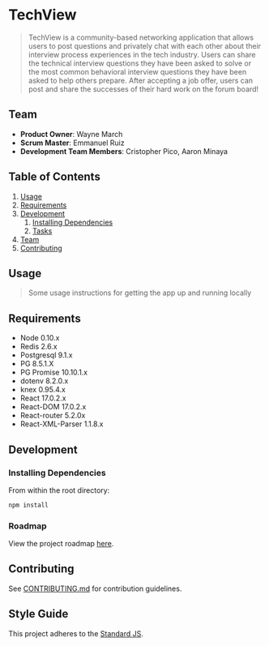 # TechView

> TechView is a community-based networking application that allows users to post questions and privately chat with each other about their interview process experiences in the tech industry. Users can share the technical interview questions they have been asked to solve or the most common behavioral interview questions they have been asked to help others prepare. After accepting a job offer, users can post and share the successes of their hard work on the forum board!  

## Team

  - __Product Owner__: Wayne March
  - __Scrum Master__: Emmanuel Ruiz
  - __Development Team Members__: Cristopher Pico, Aaron Minaya

## Table of Contents

1. [Usage](#Usage)
1. [Requirements](#requirements)
1. [Development](#development)
    1. [Installing Dependencies](#installing-dependencies)
    1. [Tasks](#tasks)
1. [Team](#team)
1. [Contributing](#contributing)

## Usage

> Some usage instructions for getting the app up and running locally

## Requirements

- Node 0.10.x
- Redis 2.6.x
- Postgresql 9.1.x
- PG 8.5.1.X
- PG Promise 10.10.1.x
- dotenv 8.2.0.x
- knex 0.95.4.x
- React 17.0.2.x
- React-DOM 17.0.2.x
- React-router 5.2.0x
- React-XML-Parser 1.1.8.x 

## Development

### Installing Dependencies

From within the root directory:

```sh
npm install
```

### Roadmap

View the project roadmap [here](https://github.com/orgs/techview-org/projects/1/views/1).


## Contributing

See [CONTRIBUTING.md](CONTRIBUTING.md) for contribution guidelines.


## Style Guide

This project adheres to the [Standard JS](https://github.com/standard).